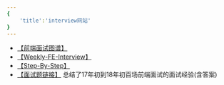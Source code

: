```yaml
---
{
    'title':'interview网站'
}
---
```

- [【前端面试图谱】](https://github.com/InterviewMap/CS-Interview-Knowledge-Map)
- [【Weekly-FE-Interview】](https://github.com/airuikun/Weekly-FE-Interview)
- [【Step-By-Step】](https://github.com/YvetteLau/Step-By-Step)
- [【面试题链接】](https://juejin.im/post/5b44a485e51d4519945fb6b7) 总结了17年初到18年初百场前端面试的面试经验(含答案)